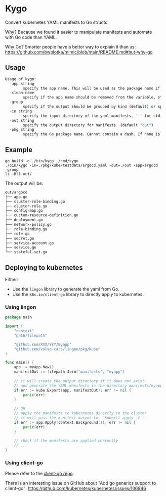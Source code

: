 # Kygo

Convert kubernetes YAML manifests to Go structs.

Why? Because we found it easier to manipulate manifests and automate with Go code than YAML.

Why Go? Smarter people have a better way to explain it than us: <https://github.com/bwplotka/mimic/blob/main/README.md#but-why-go>

## Usage

```sh mdox-exec="kygo -h"
Usage of kygo:
  -app string
    	specify the app name. This will be used as the package name if none is specified. (default "myapp")
  -clean-name
    	specify if the app name should be removed from the variable, struct and file name. (default true)
  -group
    	specify if the output should be grouped by kind (default) or split by name. (default false)
  -in string
    	specify the input directory of the yaml manifests, '-' for stdin (default "-")
  -out string
    	specify the output directory for manifests. (default "out")
  -pkg string
    	specify the Go package name. Cannot contain a dash. If none is specified the app name will be used.
```

## Example

```shell
go build -o ./bin/kygo ./cmd/kygo
./bin/kygo -in=./pkg/kube/testdata/argocd.yaml -out=./out -app=argocd -group
ls -Rl1 out/
```

The output will be:

```sh
out/argocd
├── app.go
├── cluster-role-binding.go
├── cluster-role.go
├── config-map.go
├── custom-resource-definition.go
├── deployment.go
├── network-policy.go
├── role-binding.go
├── role.go
├── secret.go
├── service-account.go
├── service.go
└── stateful-set.go
```

## Deploying to kubernetes

Either:

* Use the `lingon` library to generate the yaml from Go.
* Use the `k8s.io/client-go` library to directly apply to kubernetes.

### Using lingon

```go
package main

import (
    "context"
    "path/filepath"

    "github.com/XXX/YYY/myapp"
    "github.com/volvo-cars/lingon/pkg/kube"
)

func main() {   
	app := myapp.New()
	manifestOut := filepath.Join("manifests", "myapp")
	
	// it will create the output directory if it does not exist
	// and generate the YAML manifests in the directory manifests/myapp/
	if err := kube.Export(app, manifestOut); err != nil {
        panic(err)
    }
    
    // OR 
	// apply the manifests to kubernetes directly to the cluster
	// it will pass the manifest output to  `kubectl apply -f -`
	if err := app.Apply(context.Background()); err != nil {
        panic(err)
    }
	
	// check if the manifests are applied correctly
	// ...
}
```

### Using client-go

Please refer to the [client-go repo](https://github.com/kubernetes/client-go).

There is an interesting issue on GitHub about "Add go generics support to client-go":
<https://github.com/kubernetes/kubernetes/issues/106846>
